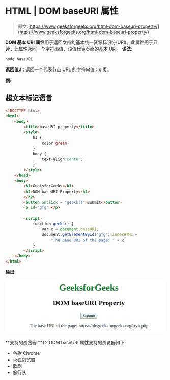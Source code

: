 # HTML | DOM baseURI 属性

> 原文:[https://www.geeksforgeeks.org/html-dom-baseuri-property/](https://www.geeksforgeeks.org/html-dom-baseuri-property/)

**DOM 基本 URI 属性**用于返回文档的基本统一资源标识符(URI)。此属性用于只读。此属性返回一个字符串值，该值代表页面的基本 URI。
**语法:**

```html
node.baseURI
```

**返回值:I** t 返回一个代表节点 URL 的字符串值；s 页。

**例:**

## 超文本标记语言

```html
<!DOCTYPE html>
<html>
    <body>
        <title>baseURI property</title>
        <style>
            h1 {
                color:green;
            }
            body {
                text-align:center;
            }
        </style>
    </head>
    <body>
        <h1>GeeksforGeeks</h1>
        <h2>DOM baseURI Property</h2>
        </h2>
        <button onclick = "geeks()">Submit</button>
        <p id="gfg"></p>

        <script>
            function geeks() {
                var x = document.baseURI;
                document.getElementById("gfg").innerHTML =
                    "The base URI of the page: " + x;
            }
        </script>
    </body>
</html>                   
```

**输出:**

![](img/1e6ae327809abe33fccdcf2661980c86.png)

**支持的浏览器:**T2 DOM baseURI 属性支持的浏览器如下:

*   谷歌 Chrome
*   火狐浏览器
*   歌剧
*   旅行队
